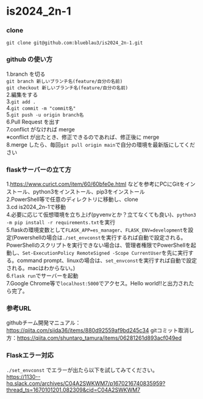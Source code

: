 # is2024_2n-1

### clone

`git clone git@github.com:blueblau3/is2024_2n-1.git`

### github の使い方
1.branch を切る<br>
`git branch 新しいブランチ名(feature/自分の名前)`<br>
`git checkout 新しいブランチ名(feature/自分の名前)`<br>
2.編集をする<br>
3.`git add .`<br>
4.`git commit -m "commit名"`<br>
5.`git push -u origin branch名`<br>
6.Pull Request を出す<br>
7.conflict がなければ merge<br>
※conflict が出たとき、修正できるのであれば、修正後に merge<br>
8.merge したら、毎回`git pull origin main`で自分の環境を最新版にしてください<br>

### flaskサーバーの立て方
1.https://www.curict.com/item/60/60bfe0e.html などを参考にPCにGitをインストール、python3をインストール、pip3をインストール<br>
2.PowerShell等で任意のディレクトリに移動し、clone<br>
3.cd is2024_2n-1で移動<br>
4.必要に応じて仮想環境を立ち上げ(pyvenvとか？立てなくても良い)、`python3 -m pip install -r requirements.txt`を実行<br>
5.flaskの環境変数として`FLASK_APP=es_manager`、`FLASK_ENV=development`を設定(Powershellの場合は`./set_envconst`を実行するれば自動で設定される。PowerShellのスクリプトを実行できない場合は、管理者権限でPowerShellを起動し、`Set-ExecutionPolicy RemoteSigned -Scope CurrentUser`を先に実行する。command prompt、linuxの場合は、`set_envconst`を実行すれば自動で設定される。macはわからない。)<br>
6.`flask run`でサーバーを起動<br>
7.Google Chrome等で`localhost:5000`でアクセス。Hello world!!と出力されたら完了。<br>

### 参考URL
githubチーム開発マニュアル：https://qiita.com/siida36/items/880d92559af9bd245c34
gitコミット取消し方：https://qiita.com/shuntaro_tamura/items/06281261d893acf049ed

### Flaskエラー対応
`./set_envconst` でエラーが出たら以下を試してみてください。<br>
https://1130--hq.slack.com/archives/C04A2SWKWM7/p1670216740835959?thread_ts=1670101201.082309&cid=C04A2SWKWM7